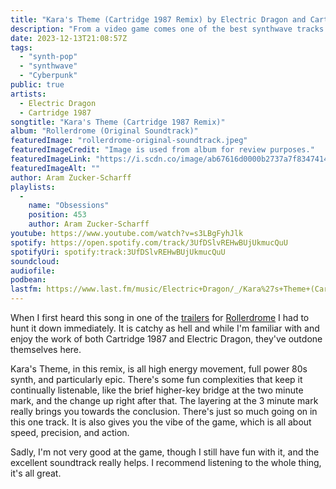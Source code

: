 ```yaml
---
title: "Kara's Theme (Cartridge 1987 Remix) by Electric Dragon and Cartridge 1987"
description: "From a video game comes one of the best synthwave tracks I've heard in a while."
date: 2023-12-13T21:08:57Z
tags:
  - "synth-pop"
  - "synthwave"
  - "Cyberpunk"
public: true
artists:
  - Electric Dragon
  - Cartridge 1987
songtitle: "Kara's Theme (Cartridge 1987 Remix)"
album: "Rollerdrome (Original Soundtrack)"
featuredImage: "rollerdrome-original-soundtrack.jpeg"
featuredImageCredit: "Image is used from album for review purposes."
featuredImageLink: "https://i.scdn.co/image/ab67616d0000b2737a7f8347414a2406e309b4a7"
featuredImageAlt: ""
author: Aram Zucker-Scharff
playlists:
  -
    name: "Obsessions"
    position: 453
    author: Aram Zucker-Scharff
youtube: https://www.youtube.com/watch?v=s3LBgFyhJlk
spotify: https://open.spotify.com/track/3UfDSlvREHwBUjUkmucQuU
spotifyUri: spotify:track:3UfDSlvREHwBUjUkmucQuU
soundcloud:
audiofile:
podbean:
lastfm: https://www.last.fm/music/Electric+Dragon/_/Kara%27s+Theme+(Cartridge+1987+Remix)
---
```


When I first heard this song in one of the [trailers](https://www.youtube.com/watch?v=2mns9HMvREA) for [Rollerdrome](https://store.privatedivision.com/game/rollerdrome) I had to hunt it down immediately. It is catchy as hell and while I'm familiar with and enjoy the work of both Cartridge 1987 and Electric Dragon, they've outdone themselves here. 
		
Kara's Theme, in this remix, is all high energy movement, full power 80s synth, and particularly epic. There's some fun complexities that keep it continually listenable, like the brief higher-key bridge at the two minute mark, and the change up right after that. The layering at the 3 minute mark really brings you towards the conclusion. There's just so much going on in this one track. It is also gives you the vibe of the game, which is all about speed, precision, and action. 

Sadly, I'm not very good at the game, though I still have fun with it, and the excellent soundtrack really helps. I recommend listening to the whole thing, it's all great. 

